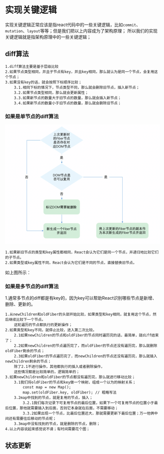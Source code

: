 # 实现关键逻辑

实现关键逻辑正常应该是指react代码中的一些关键逻辑，比如`commit`、`mutation`、`layout`等等；但是我们把以上内容成为了架构原理；
所以我们的实现关键逻辑就是指架构原理中的一些关键逻辑；

## diff算法

    1.diff算法主要是基于层级比较
    2.如果节点类型相同，并且子节点有key，并且key相同，那么就认为是同一个节点，会复用这个节点；
    3.如果没有key的话，就会按照下标顺序比较；
        3.1.相同下标的情况下，节点类型不同，那么就会删除旧节点，插入新节点；
        3.2.如果节点类型相同，那么就会更新属性；
        3.3.如果新节点的数量大于旧节点的数量，那么就会插入新节点；
        3.4.如果新节点的数量小于旧节点的数量，那么就会删除旧节点；

### 如果是单节点的diff算法

![alt text](image.png)

    1.如果新旧节点的类型和key属性都相同，React会认为它们是同一个节点，并递归地比较它们的子节点。
    2.如果类型或key属性不同，React会认为它们是不同的节点，直接替换旧节点。

如上图所示：

### 如果是多节点的diff算法

1.通常多节点的diff都是有key的，因为key可以帮助React识别哪些节点是新增、删除、更新的。

    1.从newChildren和oldFiber的头部开始比较，如果类型和key相同，就复用这个节点，然后继续比较下一个节点。
        这轮遍历的节点都执行的更新操作；
    2.如果类型和key不同，就停止比较，进入第二次比较。
        2.1如果newChildren的节点和oldFiber的节点同时遍历完的话，最简单，就diff结束了；
        2.2如果newChildren的节点遍历完了，而oldFiber的节点还没有遍历完，那么就删除oldFiber剩余的节点；
        2.3如果oldFiber的节点遍历完了，而newChildren的节点还没有遍历完，那么就插入newChildren剩余的节点；
        除了2.1不进行操作，其他都执行的插入或者删除操作，
        这些情况都是比较简单的，逻辑简单的；
    3.如果newChildren和oldFiber的节点都没有遍历完，那么就进行移动比较；
        3.1我们将oldFiber的节点和key做一个映射，组成一个以为的映射关系；
            const map = new Map();
            map.set(oldFiber.key, oldFiber); // 粗略写法
        3.2map中找到的节点，就是复用的节点，插入；
            3.2.1我们每次记录下可复用节点的最后位置，如果下一个可复用节点的位置小于最后位置，那他就需要插入到后面，否则它本身就在后面，不需要移动；
            3.3.2如果出现一个节点，比最后位置还大，那就需要更新下最后位置；万一他俩中间还有需要往后移动的节点呢；
        3.3map中没有找到的节点，就是删除的节点，删除；
    4.以上内容说起来感觉说不请；有时间需要花个图；

## 状态更新
